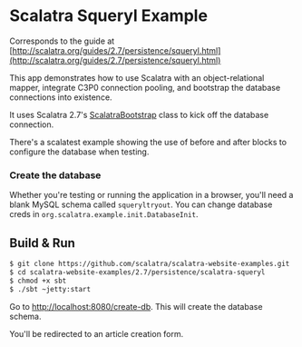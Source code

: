 Scalatra Squeryl Example
========================

Corresponds to the guide at [http://scalatra.org/guides/2.7/persistence/squeryl.html](http://scalatra.org/guides/2.7/persistence/squeryl.html)

This app demonstrates how to use Scalatra with an object-relational mapper, integrate C3P0 connection pooling, and bootstrap the database connections into existence. 

It uses Scalatra 2.7's [ScalatraBootstrap](http://scalatra.org/guides/2.7/deployment/configuration.html) class to kick off the database connection.

There's a scalatest example showing the use of before and after blocks to configure the database when testing.

### Create the database

 Whether you're testing or running the application in a browser, you'll need a blank MySQL schema called `squeryltryout`. You can change database creds in `org.scalatra.example.init.DatabaseInit`.

## Build & Run ##

```sh
$ git clone https://github.com/scalatra/scalatra-website-examples.git
$ cd scalatra-website-examples/2.7/persistence/scalatra-squeryl
$ chmod +x sbt
$ ./sbt ~jetty:start
```

Go to [http://localhost:8080/create-db](http://localhost:8080/create-db). This will create the database schema.

You'll be redirected to an article creation form.
